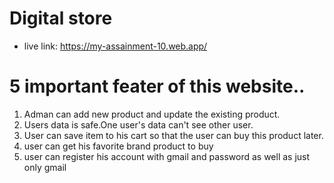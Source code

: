 # Digital store
* live link:  https://my-assainment-10.web.app/

# 5 important feater of this website..

1) Adman can add new product and update the existing product.
2) Users data is safe.One user's data can't see other user.
3) User can save item to his cart so that the user can buy this product later.
4) user can get his favorite brand product to buy
5) user can register his account with gmail and password as well as just only gmail



